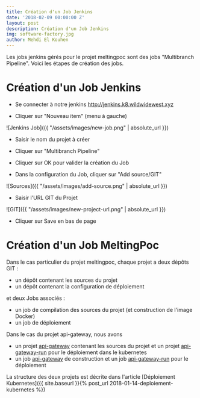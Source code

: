 ```yaml
---
title: Création d'un Job Jenkins
date: '2018-02-09 00:00:00 Z'
layout: post
description: Création d'un Job Jenkins
img: software-factory.jpg
author: Mehdi El Kouhen
---
```


Les jobs jenkins gérés pour le projet meltingpoc sont des jobs "Multibranch Pipeline". Voici les étapes de création des jobs.

# Création d'un Job Jenkins

* Se connecter à notre jenkins http://jenkins.k8.wildwidewest.xyz

* Cliquer sur "Nouveau item" (menu à gauche)

![Jenkins Job]({{ "/assets/images/new-job.png" | absolute_url }})

* Saisir le nom du projet à créer

* Cliquer sur "Multibranch Pipeline"

* Cliquer sur OK pour valider la création du Job

* Dans la configuration du Job, cliquer sur "Add source/GIT"

![Sources]({{ "/assets/images/add-source.png" | absolute_url }})

* Saisir l'URL GIT du Projet

![GIT]({{ "/assets/images/new-project-url.png" | absolute_url }})

* Cliquer sur Save en bas de page

# Création d'un Job MeltingPoc

Dans le cas particulier du projet meltingpoc, chaque projet a deux dépôts GIT :

* un dépôt contenant les sources du projet
* un dépôt contenant la configuration de déploiement

et deux Jobs associés :

* un job de compilation des sources du projet (et construction de l'image Docker)
* un job de déploiement

Dans le cas du projet api-gateway, nous avons

* un projet [api-gateway](https://github.com/SofteamOuest/api-gateway) contenant les sources du projet et un projet [api-gateway-run](https://github.com/SofteamOuest/api-gateway-run) pour le déploiement dans le kubernetes
* un job [api-gateway](http://jenkins.k8.wildwidewest.xyz/job/api-gateway/) de construction et un job [api-gateway-run](http://jenkins.k8.wildwidewest.xyz/job/api-gateway/) pour le déploiement


La structure des deux projets est décrite dans l'article [Déploiement Kubernetes]({{ site.baseurl }}{% post_url 2018-01-14-deploiement-kubernetes %})
